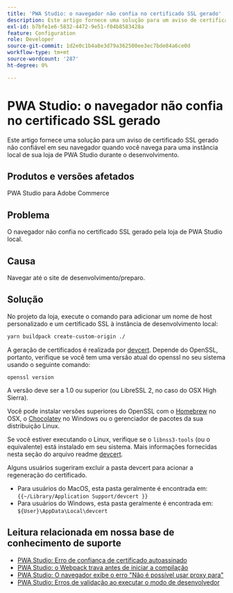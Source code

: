```yaml
---
title: 'PWA Studio: o navegador não confia no certificado SSL gerado'
description: Este artigo fornece uma solução para um aviso de certificado SSL gerado não confiável em seu navegador quando você navega para uma instância local de sua loja de PWA Studio durante o desenvolvimento.
exl-id: b7bfe1e6-5832-4472-9e51-f04b8583428a
feature: Configuration
role: Developer
source-git-commit: 1d2e0c1b4a8e3d79a362500ee3ec7bde84a6ce0d
workflow-type: tm+mt
source-wordcount: '287'
ht-degree: 0%

---
```


# PWA Studio: o navegador não confia no certificado SSL gerado

Este artigo fornece uma solução para um aviso de certificado SSL gerado não confiável em seu navegador quando você navega para uma instância local de sua loja de PWA Studio durante o desenvolvimento.

## Produtos e versões afetados

PWA Studio para Adobe Commerce

## Problema

O navegador não confia no certificado SSL gerado pela loja de PWA Studio local.

## Causa

Navegar até o site de desenvolvimento/preparo.

## Solução

No projeto da loja, execute o comando para adicionar um nome de host personalizado e um certificado SSL à instância de desenvolvimento local:

```sh
yarn buildpack create-custom-origin ./
```

A geração de certificados é realizada por [devcert](https://github.com/davewasmer/devcert). Depende do OpenSSL, portanto, verifique se você tem uma versão atual do openssl no seu sistema usando o seguinte comando:

`openssl version`

A versão deve ser a 1.0 ou superior (ou LibreSSL 2, no caso do OSX High Sierra).

Você pode instalar versões superiores do OpenSSL com o [Homebrew](https://brew.sh/) no OSX, o [Chocolatey](https://chocolatey.org/) no Windows ou o gerenciador de pacotes da sua distribuição Linux.

Se você estiver executando o Linux, verifique se o `libnss3-tools` (ou o equivalente) está instalado em seu sistema. Mais informações fornecidas nesta seção do arquivo readme [devcert](https://github.com/davewasmer/devcert#skipcertutil).

Alguns usuários sugeriram excluir a pasta devcert para acionar a regeneração do certificado.

* Para usuários do MacOS, esta pasta geralmente é encontrada em: `{{~/Library/Application Support/devcert }}`
* Para usuários do Windows, esta pasta geralmente é encontrada em: `${User}\AppData\Local\devcert`

## Leitura relacionada em nossa base de conhecimento de suporte

* [PWA Studio: Erro de confiança de certificado autoassinado](https://support.magento.com/hc/en-us/articles/360038973172)
* [PWA Studio: o Webpack trava antes de iniciar a compilação](/help/troubleshooting/miscellaneous/pwa-studio-webpack-hangs-before-beginning-compilation.md)
* [PWA Studio: O navegador exibe o erro &quot;Não é possível usar proxy para&quot;](/help/troubleshooting/miscellaneous/pwa-studio-browser-displays-cannot-proxy-to-error.md)
* [PWA Studio: Erros de validação ao executar o modo de desenvolvedor](/help/troubleshooting/miscellaneous/pwa-studio-validation-errors-when-running-developer-mode.md)
